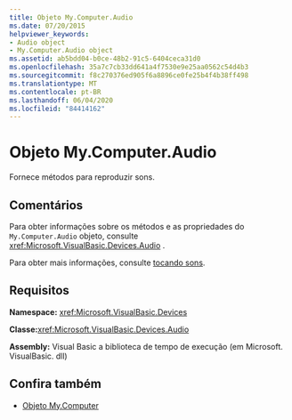 ```yaml
---
title: Objeto My.Computer.Audio
ms.date: 07/20/2015
helpviewer_keywords:
- Audio object
- My.Computer.Audio object
ms.assetid: ab5bdd04-b0ce-48b2-91c5-6404ceca31d0
ms.openlocfilehash: 35a7c7cb33dd641a4f7530e9e25aa0562c54d4b3
ms.sourcegitcommit: f8c270376ed905f6a8896ce0fe25b4f4b38ff498
ms.translationtype: MT
ms.contentlocale: pt-BR
ms.lasthandoff: 06/04/2020
ms.locfileid: "84414162"
---
```

# <a name="mycomputeraudio-object"></a>Objeto My.Computer.Audio
Fornece métodos para reproduzir sons.  
  
## <a name="remarks"></a>Comentários  
 Para obter informações sobre os métodos e as propriedades do `My.Computer.Audio` objeto, consulte <xref:Microsoft.VisualBasic.Devices.Audio> .  
  
 Para obter mais informações, consulte [tocando sons](../../developing-apps/programming/computer-resources/playing-sounds.md).  
  
## <a name="requirements"></a>Requisitos  
 **Namespace:** <xref:Microsoft.VisualBasic.Devices>  
  
 **Classe:**<xref:Microsoft.VisualBasic.Devices.Audio>  
  
 **Assembly:** Visual Basic a biblioteca de tempo de execução (em Microsoft. VisualBasic. dll)  
  
## <a name="see-also"></a>Confira também

- [Objeto My.Computer](my-computer-object.md)
